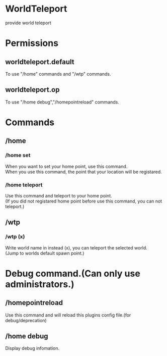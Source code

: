 # WorldTeleport
provide world teleport  

# Permissions  
## worldteleport.default 
To use "/home" commands and "/wtp" commands.    
## worldteleport.op  
To use "/home debug","/homepointreload" commands.  
# Commands  
## /home  
### /home set  
When you want to set your home point, use this command.  
When you use this command, the point that your location will be registared.  
### /home teleport  
Use this command and teleport to your home point.  
(If you did not registared home point before use this command, you can not teleport.)  
## /wtp
### /wtp (x)  
Write world name in instead (x), you can teleport the selected world.  
(Jump to worlds default spawn point.)  
# Debug command.(Can only use administrators.)
## /homepointreload  
Use this command and will reload this plugins config file.(for debug/deprecation)  
## /home debug  
Display debug infomation.
